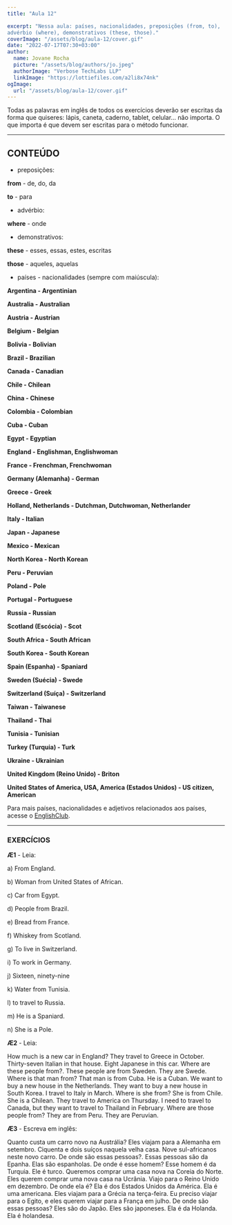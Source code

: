 ```yaml
---
title: "Aula 12"

excerpt: "Nessa aula: países, nacionalidades, preposições (from, to),
advérbio (where), demonstrativos (these, those)."
coverImage: "/assets/blog/aula-12/cover.gif"
date: "2022-07-17T07:30+03:00"
author:
  name: Jovane Rocha
  picture: "/assets/blog/authors/jo.jpeg"
  authorImage: "Verbose TechLabs LLP"
  linkImage: "https://lottiefiles.com/a2li8x74nk"
ogImage:
  url: "/assets/blog/aula-12/cover.gif"
---
```


Todas as palavras em inglês de todos os exercícios deverão ser escritas da forma que quiseres:
lápis, caneta, caderno, tablet, celular... não importa. O que importa é
que devem ser escritas para o método funcionar.

---

## CONTEÚDO

- preposições:

**from** - de, do, da

**to** - para

- advérbio:

**where** - onde

- demonstrativos:

**these** - esses, essas, estes, escritas

**those** - aqueles, aquelas

- países - nacionalidades (sempre com maiúscula):

**Argentina - Argentinian**

**Australia - Australian**

**Austria - Austrian**

**Belgium - Belgian**

**Bolivia - Bolivian**

**Brazil - Brazilian**

**Canada - Canadian**

**Chile - Chilean**

**China - Chinese**

**Colombia - Colombian**

**Cuba - Cuban**

**Egypt - Egyptian**

**England - Englishman, Englishwoman**

**France - Frenchman, Frenchwoman**

**Germany (Alemanha) - German**

**Greece - Greek**

**Holland, Netherlands - Dutchman, Dutchwoman, Netherlander**

**Italy - Italian**

**Japan - Japanese**

**Mexico - Mexican**

**North Korea - North Korean**

**Peru - Peruvian**

**Poland - Pole**

**Portugal - Portuguese**

**Russia - Russian**

**Scotland (Escócia) - Scot**

**South Africa - South African**

**South Korea - South Korean**

**Spain (Espanha) - Spaniard**

**Sweden (Suécia) - Swede**

**Switzerland (Suíça) - Switzerland**

**Taiwan - Taiwanese**

**Thailand - Thai**

**Tunisia - Tunisian**

**Turkey (Turquia) - Turk**

**Ukraine - Ukrainian**

**United Kingdom (Reino Unido) - Briton**

**United States of America, USA, America (Estados Unidos) - US citizen, American**

Para mais países, nacionalidades e adjetivos relacionados aos países, acesse o [EnglishClub](https://www.englishclub.com/vocabulary/world-countries-nationality.php).

---

### EXERCÍCIOS

**Æ1** - Leia:

a) From England.

b) Woman from United States of African.

c) Car from Egypt.

d) People from Brazil.

e) Bread from France.

f) Whiskey from Scotland.

g) To live in Switzerland.

i) To work in Germany.

j) Sixteen, ninety-nine

k) Water from Tunisia.

l) to travel to Russia.

m) He is a Spaniard.

n) She is a Pole.

**Æ2** - Leia:

How much is a new car in England? They travel to Greece in October. Thirty-seven Italian in that house. Eight Japanese in this car. Where are these people from?. These people are from Sweden. They are Swede. Where is that man from? That man is from Cuba. He is a Cuban. We want to buy a new house in the Netherlands. They want to buy a new house in South Korea. I travel to Italy in March. Where is she from? She is from Chile. She is a Chilean. They travel to America on Thursday. I need to travel to Canada, but they want to travel to Thailand in February. Where are those people from? They are from Peru. They are Peruvian.

**Æ3** - Escreva em inglês:

Quanto custa um carro novo na Austrália? Eles viajam para a Alemanha em setembro. Ciquenta e dois suíços naquela velha casa. Nove sul-africanos neste novo carro. De onde são essas pessoas?. Essas pessoas são da Epanha. Elas são espanholas. De onde é esse homem? Esse homem é da Turquia. Ele é turco. Queremos comprar uma casa nova na Coreia do Norte. Eles querem comprar uma nova casa na Ucrânia. Viajo para o Reino Unido em dezembro. De onde ela é? Ela é dos Estados Unidos da América. Ela é uma americana. Eles viajam para a Grécia na terça-feira. Eu preciso viajar para o Egito, e eles querem viajar para a França em julho. De onde são essas pessoas? Eles são do Japão. Eles são japoneses. Ela é da Holanda. Ela é holandesa.
